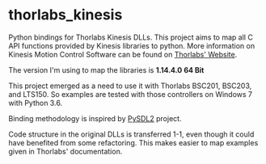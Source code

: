 # thorlabs_kinesis

Python bindings for Thorlabs Kinesis DLLs. This project aims to map all C API
functions provided by Kinesis libraries to python. More information on
Kinesis Motion Control Software can be found on
[Thorlabs' Website](https://www.thorlabs.com/software_pages/ViewSoftwarePage.cfm?Code=Motion_Control).

The version I'm using to map the libraries is **1.14.4.0 64 Bit**

This project emerged as a need to use it with Thorlabs BSC201, BSC203, and LTS150.
So examples are tested with those controllers on Windows 7 with Python 3.6.

Binding methodology is inspired by
[PySDL2](https://github.com/marcusva/py-sdl2) project.

Code structure in the original DLLs is transferred 1-1, even though it could
have benefited from some refactoring. This makes easier to map examples given in
Thorlabs' documentation.